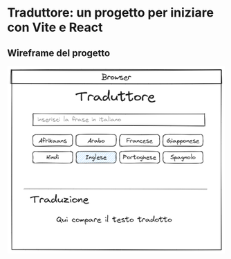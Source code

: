 # Traduttore: un progetto per iniziare con Vite e React

## Wireframe del progetto

![Wireframe del progetto](./docs/wireframe.png)
